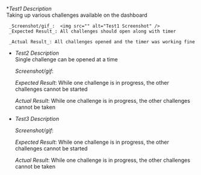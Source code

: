 *_Test1 Description_  
Taking up various challenges available on the dashboard

     _Screenshot/gif_:  <img src="" alt="Test1 Screenshot" />
     _Expected Result_: All challenges should open along with timer 

     _Actual Result_: All challenges opened and the timer was working fine

* _Test2 Description_  
Single challenge can be opened at a time

     _Screenshot/gif_:  

     _Expected Result_: While one challenge is in progress, the other challenges cannot be started

     _Actual Result_:  While one challenge is in progress, the other challenges cannot be taken

* _Test3 Description_  


     _Screenshot/gif_:  

     _Expected Result_: While one challenge is in progress, the other challenges cannot be started

     _Actual Result_:  While one challenge is in progress, the other challenges cannot be taken

